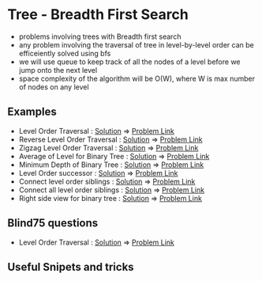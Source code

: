 # Tree - Breadth First Search

- problems involving trees with Breadth first search
- any problem involving the traversal of tree in level-by-level order can be efficeiently solved using bfs
- we will use queue to keep track of all the nodes of a level before we jump onto the next level
- space complexity of the algorithm will be O(W), where W is max number of nodes on any level

## Examples

- Level Order Traversal : [Solution](/src/breadth-first-search/level-order-traversal.ts) => [Problem Link](https://leetcode.com/problems/binary-tree-level-order-traversal/)
- Reverse Level Order Traversal : [Solution](/src/breadth-first-search/reverse-level-order-traversal.ts) => [Problem Link](https://leetcode.com/problems/binary-tree-level-order-traversal-ii/)
- Zigzag Level Order Traversal : [Solution](/src/breadth-first-search/zigzag-level-order-traversal.ts) => [Problem Link](https://leetcode.com/problems/binary-tree-zigzag-level-order-traversal/)
- Average of Level for Binary Tree : [Solution](/src/breadth-first-search/level-average-in-binary-tree.ts) => [Problem Link](https://leetcode.com/problems/average-of-levels-in-binary-tree/)
- Minimum Depth of Binary Tree : [Solution](/src/breadth-first-search/minimum-depth-of-binary-tree.ts) => [Problem Link](https://leetcode.com/problems/minimum-depth-of-binary-tree/)
- Level Order successor : [Solution](/src/breadth-first-search/level-order-successor.ts) => [Problem Link](https://www.geeksforgeeks.org/level-order-successor-of-a-node-in-binary-tree/)
- Connect level order siblings : [Solution](/src/breadth-first-search/connect-level-order-siblings.ts) => [Problem Link](https://leetcode.com/problems/populating-next-right-pointers-in-each-node/)
- Connect all level order siblings : [Solution](/src/breadth-first-search/connect-all-level-order-siblings.ts) => [Problem Link](https://www.educative.io/courses/grokking-the-coding-interview/NE5109Jl02v)
- Right side view for binary tree : [Solution](/src/breadth-first-search/right-view-binary-tree.ts) => [Problem Link](https://leetcode.com/problems/binary-tree-right-side-view/)

## Blind75 questions
- Level Order Traversal : [Solution](/src/breadth-first-search/level-order-traversal.ts) => [Problem Link](https://leetcode.com/problems/binary-tree-level-order-traversal/)


## Useful Snipets and tricks

